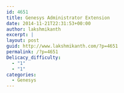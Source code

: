 ```yaml
---
id: 4651
title: Genesys Administrator Extension
date: 2014-11-21T22:31:53+00:00
author: lakshmikanth
excerpt: |
layout: post
guid: http://www.lakshmikanth.com/?p=4651
permalink: /?p=4651
Delicacy_difficulty:
  - "1"
  - "1"
categories:
  - Genesys
---
```

